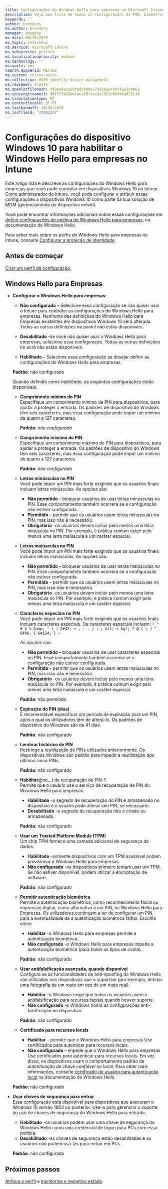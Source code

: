 ```yaml
---
title: Configurações do Windows Hello para empresas no Microsoft Intune – Azure | Microsoft Docs
description: Veja uma lista de todas as configurações de PIN, biométrica e anti-falsificação em um perfil de proteção de identidade para usar e configurar o Windows Hello para empresas em dispositivos Windows 10 no Microsoft Intune.
keywords: ''
author: brenduns
ms.author: brenduns
manager: dougeby
ms.date: 06/20/2019
ms.topic: reference
ms.service: microsoft-intune
ms.subservice: protect
ms.localizationpriority: medium
ms.technology: ''
ms.suite: ems
search.appverid: MET150
ms.custom: intune-azure
ms.collection: M365-identity-device-management
ms.reviewer: shpate
ms.openlocfilehash: f49ea9e1e59fadcb90a773e362ec3ef41e25ab63
ms.sourcegitcommit: 9013f7442bbface78feecde2922e8e546a622c16
ms.translationtype: MT
ms.contentlocale: pt-PT
ms.lasthandoff: 10/16/2019
ms.locfileid: "72502237"
---
```

# <a name="windows-10-device-settings-to-enable-windows-hello-for-business-in-intune"></a>Configurações do dispositivo Windows 10 para habilitar o Windows Hello para empresas no Intune

Este artigo lista e descreve as configurações do Windows Hello para empresas que você pode controlar em dispositivos Windows 10 no Intune. Como administrador do Intune, você pode configurar e atribuir essas configurações a dispositivos Windows 10 como parte da sua solução de MDM (gerenciamento de dispositivo móvel). 

Você pode encontrar informações adicionais sobre essas configurações em [definir configurações de política do Windows Hello para empresas](https://docs.microsoft.com/windows/security/identity-protection/hello-for-business/hello-cert-trust-policy-settings), na documentação do Windows Hello.


Para saber mais sobre os perfis do Windows Hello para empresas no Intune, consulte [Configurar a proteção de identidade](identity-protection-configure.md).

## <a name="before-you-begin"></a>Antes de começar

[Criar um perfil de configuração](identity-protection-configure.md#create-the-device-profile).

## <a name="windows-hello-for-business"></a>Windows Hello para Empresas
- **Configurar o Windows Hello para empresas**:
  - **Não configurado** – Selecione essa configuração se não quiser usar o Intune para controlar as configurações do Windows Hello para empresas. Nenhuma das definições do Windows Hello para Empresas existentes em dispositivos Windows 10 será alterada. Todas as outras definições no painel não estão disponíveis.

  - **Desabilitado** -se você não quiser usar o Windows Hello para empresas, selecione essa configuração. Todas as outras definições no ecrã não estão disponíveis.
  - **Habilitado** – Selecione essa configuração se desejar definir as configurações do Windows Hello para empresas.  
  
  **Padrão**: não configurado

  Quando definido como *habilitado*, as seguintes configurações estão disponíveis:

  - **Comprimento mínimo do PIN**  
    Especifique um comprimento mínimo de PIN para dispositivos, para ajudar a proteger a entrada. Os padrões de dispositivo do Windows têm seis caracteres, mas essa configuração pode impor um mínimo de quatro a 127 caracteres. 

    **Padrão**: *não configurado*

  - **Comprimento máximo do PIN**  
  Especifique um comprimento máximo de PIN para dispositivos, para ajudar a proteger a entrada. Os padrões de dispositivo do Windows têm seis caracteres, mas essa configuração pode impor um mínimo de quatro a 127 caracteres.  

    **Padrão**: *não configurado*  

  - **Letras minúsculas no PIN**  
    Você pode impor um PIN mais forte exigindo que os usuários finais incluam letras minúsculas. As opções são:

    - **Não permitido** – bloquear usuários de usar letras minúsculas no PIN. Esse comportamento também ocorrerá se a configuração não estiver configurada.
    - **Permitido** – permitir que os usuários usem letras minúsculas no PIN, mas isso não é necessário.
    - **Obrigatório** -os usuários devem incluir pelo menos uma letra minúscula no PIN. Por exemplo, é prática comum exigir pelo menos uma letra maiúscula e um caráter especial.

  - **Letras maiúsculas no PIN**  
    Você pode impor um PIN mais forte exigindo que os usuários finais incluam letras maiúsculas. As opções são:

    - **Não permitido** – bloquear usuários de usar letras maiúsculas no PIN. Esse comportamento também ocorrerá se a configuração não estiver configurada.
    - **Permitido** – permitir que os usuários usem letras maiúsculas no PIN, mas isso não é necessário.
    - **Obrigatório** -os usuários devem incluir pelo menos uma letra maiúscula no PIN. Por exemplo, é prática comum exigir pelo menos uma letra maiúscula e um caráter especial.

  - **Caracteres especiais no PIN**  
    Você pode impor um PIN mais forte exigindo que os usuários finais incluam caracteres especiais. Os caracteres especiais incluem: `! " # $ % &amp; ' ( ) &#42; + , - . / : ; &lt; = &gt; ? @ [ \ ] ^ _ &#96; { &#124; } ~`  

    As opções são:
    - **Não permitido** – bloquear usuários de usar caracteres especiais no PIN. Esse comportamento também ocorrerá se a configuração não estiver configurada.
    - **Permitido** – permitir que os usuários usem letras maiúsculas no PIN, mas isso não é necessário.
    - **Obrigatório** -os usuários devem incluir pelo menos uma letra maiúscula no PIN. Por exemplo, é prática comum exigir pelo menos uma letra maiúscula e um caráter especial.

    **Padrão**: não permitido

  - **Expiração do PIN (dias)**  
    É recomendável especificar um período de expiração para um PIN, após o qual os utilizadores têm de alterá-lo. Os padrões de dispositivo do Windows são de 41 dias.

    **Padrão**: não configurado

  - **Lembrar histórico de PIN**  
    Restringe a reutilização de PINs utilizados anteriormente. Os dispositivos Windows são padrão para impedir a reutilização dos últimos cinco PINs.  

    **Padrão**: não configurado  

  - **Habilitar**@no__t de recuperação de PIN-1  
    Permite que o usuário use o serviço de recuperação de PIN do Windows Hello para empresas. 
    
    - **Habilitado** -o segredo de recuperação do PIN é armazenado no dispositivo e o usuário pode alterar seu PIN, se necessário.  
    - **Desabilitado** -o segredo de recuperação não é criado ou armazenado.

    **Padrão**: não configurado

  - **Usar um Trusted Platform Module (TPM)**    
    Um chip TPM fornece uma camada adicional de segurança de dados.  

    - **Habilitado** -somente dispositivos com um TPM acessível podem provisionar o Windows Hello para empresas.
    - **Não configurado** -os dispositivos primeiro tentam usar um TPM. Se não estiver disponível, podem utilizar a encriptação de software.
    
    **Padrão**: não configurado

  - **Permitir autenticação biométrica**  
     Permite a autenticação biométrica, como reconhecimento facial ou impressão digital, como alternativa a um PIN, no Windows Hello para Empresas. Os utilizadores continuam a ter de configurar um PIN, para a eventualidade de a autenticação biométrica falhar. Escolha entre:

    - **Habilitar** -o Windows Hello para empresas permite a autenticação biométrica.
    - **Não configurado** -o Windows Hello para empresas impede a autenticação biométrica (para todos os tipos de conta).

    **Padrão**: não configurado

  - **Usar antifalsificação avançada, quando disponível**  
    Configura se as funcionalidades de anti-spoofing do Windows Hello são utilizadas nos dispositivos que o suportam (por exemplo, detetar uma fotografia de um rosto em vez de um rosto real).  
    - **Habilitar** -o Windows exige que todos os usuários usem a antifalsificação para recursos faciais quando houver suporte.
    - **Não configurado** -o Windows honra as configurações anti-falsificação no dispositivo.

    **Padrão**: não configurado

  - **Certificado para recursos locais**  

    - **Habilitar** – permite que o Windows Hello para empresas Use certificados para autenticar para recursos locais.
    - **Não configurado** – impede que o Windows Hello para empresas Use certificados para autenticar para recursos locais. Em vez disso, os dispositivos usam o comportamento padrão de *autenticação de chave confiável no local*. Para obter mais informações, consulte [certificado de usuário para autenticação local](https://docs.microsoft.com/windows/security/identity-protection/hello-for-business/hello-cert-trust-policy-settings#use-certificate-for-on-premises-authentication) na documentação do Windows Hello.  

  **Padrão**: não configurado

- **Usar chaves de segurança para entrar**  
  Essa configuração está disponível para dispositivos que executam o Windows 10 versão 1903 ou posterior. Use-o para gerenciar o suporte ao uso de chaves de segurança do Windows Hello para entrada.  

  - **Habilitado** -os usuários podem usar uma chave de segurança do Windows Hello como uma credencial de logon para PCs com essa política. 
  - **Desabilitado** -as chaves de segurança estão desabilitadas e os usuários não podem usá-las para entrar em PCs.   

  **Padrão**: não configurado

## <a name="next-steps"></a>Próximos passos

[Atribua o perfil](../configuration/device-profile-assign.md) e [monitorize o respetivo estado](../configuration/device-profile-monitor.md).
